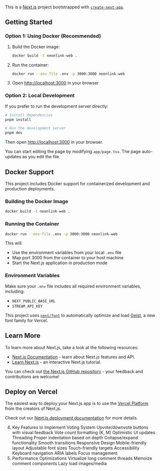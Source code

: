 This is a [Next.js](https://nextjs.org) project bootstrapped with [`create-next-app`](https://nextjs.org/docs/app/api-reference/cli/create-next-app).

## Getting Started

### Option 1: Using Docker (Recommended)

1. Build the Docker image:

   ```bash
   docker build -t neonlink-web .
   ```

2. Run the container:

   ```bash
   docker run --env-file .env -p 3000:3000 neonlink-web
   ```

3. Open [http://localhost:3000](http://localhost:3000) in your browser

### Option 2: Local Development

If you prefer to run the development server directly:

```bash
# Install dependencies
pnpm install

# Run the development server
pnpm dev
```

Then open [http://localhost:3000](http://localhost:3000) in your browser.

You can start editing the page by modifying `app/page.tsx`. The page auto-updates as you edit the file.

## Docker Support

This project includes Docker support for containerized development and production deployments.

### Building the Docker Image

```bash
docker build -t neonlink-web .
```

### Running the Container

```bash
docker run --env-file .env -p 3000:3000 neonlink-web
```

This will:

- Use the environment variables from your local `.env` file
- Map port 3000 from the container to your host machine
- Start the Next.js application in production mode

### Environment Variables

Make sure your `.env` file includes all required environment variables, including:

- `NEXT_PUBLIC_BASE_URL`
- `STREAM_API_KEY`

This project uses [`next/font`](https://nextjs.org/docs/app/building-your-application/optimizing/fonts) to automatically optimize and load [Geist](https://vercel.com/font), a new font family for Vercel.

## Learn More

To learn more about Next.js, take a look at the following resources:

- [Next.js Documentation](https://nextjs.org/docs) - learn about Next.js features and API.
- [Learn Next.js](https://nextjs.org/learn) - an interactive Next.js tutorial.

You can check out [the Next.js GitHub repository](https://github.com/vercel/next.js) - your feedback and contributions are welcome!

## Deploy on Vercel

The easiest way to deploy your Next.js app is to use the [Vercel Platform](https://vercel.com/new?utm_medium=default-template&filter=next.js&utm_source=create-next-app&utm_campaign=create-next-app-readme) from the creators of Next.js.

Check out our [Next.js deployment documentation](https://nextjs.org/docs/app/building-your-application/deploying) for more details.

4. Key Features to Implement
   Voting System
   Upvote/downvote buttons with visual feedback
   Vote count formatting (K, M)
   Optimistic UI updates
   Threading
   Proper indentation based on depth
   Collapse/expand functionality
   Smooth transitions
   Responsive Design
   Mobile-friendly layout
   Adjustable font sizes
   Touch-friendly targets
   Accessibility
   Keyboard navigation
   ARIA labels
   Focus management
5. Performance Optimizations
   Virtualize long comment threads
   Memoize comment components
   Lazy load images/media
